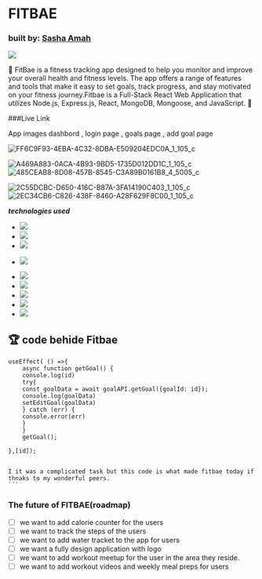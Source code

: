 
# FITBAE

### built by: [Sasha Amah](https://www.linkedin.com/in/sashaamah) 

<img src="https://img.shields.io/github/followers/Cocomango-GH.svg?style=social&label=Follow&maxAge=2592000">
    
:muscle: FitBae is a fitness tracking app designed to help you monitor and improve your overall health and fitness levels. The app offers a range of features and tools that make it easy to set goals, track progress, and stay motivated on your fitness journey.Fitbae is a Full-Stack React Web Application that utilizes Node.js, Express.js, React, MongoDB, Mongoose, and JavaScript. :muscle:

###Live Link 


App images dashbord , login page , goals page , add goal page 

![FF6C9F93-4EBA-4C32-8DBA-E509204EDC0A_1_105_c](https://user-images.githubusercontent.com/111953271/233684006-64acf025-ee42-40a8-baad-653a4a6afa6c.jpeg)

![A469A883-0ACA-4B93-9BD5-1735D012DD1C_1_105_c](https://user-images.githubusercontent.com/111953271/233684045-9ec1415f-6e71-4631-b9d3-63d549058fe1.jpeg)![485CEAB8-8D08-457B-8545-C3A89B0161B8_4_5005_c](https://user-images.githubusercontent.com/111953271/233684067-5bcea082-8b19-4eb0-9c5f-10b2ed30a844.jpeg)

![2C55DCBC-D650-416C-B87A-3FA14190C403_1_105_c](https://user-images.githubusercontent.com/111953271/233684099-6d707f48-7e06-48e3-9d03-39650c9b1442.jpeg)
![2EC34CB6-C826-438F-8460-A28F629F8C00_1_105_c](https://user-images.githubusercontent.com/111953271/233684158-fbbee388-29ee-4df1-b8ed-5440d87efc85.jpeg)


***technologies used***

-  <img src="https://img.shields.io/badge/MongoDB-4EA94B?style=for-the-badge&logo=mongodb&logoColor=white">
-  <img src="https://img.shields.io/badge/Express.js-404D59?style=for-the-badge">
-  <img src="https://img.shields.io/badge/React-20232A?style=for-the-badge&logo=react&logoColor=61DAFB">
-  <img src="https://img.shields.io/badge/Node.js-43853D?style=for-the-badge&logo=node.js&logoColor=white
">
- <img src="https://img.shields.io/badge/CSS-239120?&style=for-the-badge&logo=css3&logoColor=white">

- <img src="https://img.shields.io/badge/HTML-239120?  style=for-the-badge&logo=html5&logoColor=white"> 

- <img src="https://img.shields.io/badge/JavaScript-F7DF1E?style=for-the-badge&logo=javascript&logoColor=black">

- <img src="https://img.shields.io/badge/GitHub-100000?style=for-the-badge&logo=github&logoColor=white">
 
 - <img src="https://img.shields.io/badge/Trello-0052CC?style=for-the-badge&logo=trello&logoColor=white">


## :trophy: code behide Fitbae 

    useEffect( () =>{
        async function getGoal() {
        console.log(id)
        try{
        const goalData = await goalAPI.getGoal({goalId: id});
        console.log(goalData)
        setEditGoal(goalData)
        } catch (err) {
        console.error(err)
        }
        }
        getGoal();

    },[id]); 


    I it was a complicated task but this code is what made fitbae today if thnaks to my wonderful peers. 
    ```



 
 ### The future of FITBAE(roadmap)
 
- [ ] we want to add calorie counter for the users 
- [ ] we want to track the steps of the users
- [ ] we want to add water tracket to the app for users 
- [ ] we want a fully design application with logo
- [ ] we want to add workout meetup for the user in the area they reside. 
- [ ] we want to add workout videos and weekly meal preps for users 
